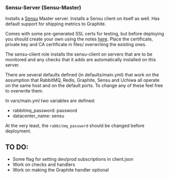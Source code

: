 ### Sensu-Server (Sensu-Master) ###

Installs a [Sensu](http://sensuapp.org) Master server. Installs a Sensu client on itself as well. Has default support for shipping metrics to Graphite.

Comes with some pre-generated SSL certs for testing, but before deploying you should create your own using the notes [here](http://sensuapp.org/docs/latest/ssl). Place the certificate, private key and CA certificate in files/ overwriting the existing ones.

The sensu-client role installs the sensu-client on servers that are to be monitored and any checks that it adds are automatically installed on this server.

There are several defaults defined (in defaults/main.yml) that work on the assumption that RabbitMQ, Redis, Graphite, Sensu and Uchiwa all operate on the same host and on the default ports. To change any of these feel free to overwrite them.

In vars/main.yml two variables are defined:

 - rabbitmq_password: password
 - datacenter_name: sensu

At the very least, the `rabbitmq_password` should be changed before deployment.

TO DO:
-------

- Some flag for setting dev/prod subscriptions in client.json
- Work on checks and handlers
- Work on making the Graphite handler optional
